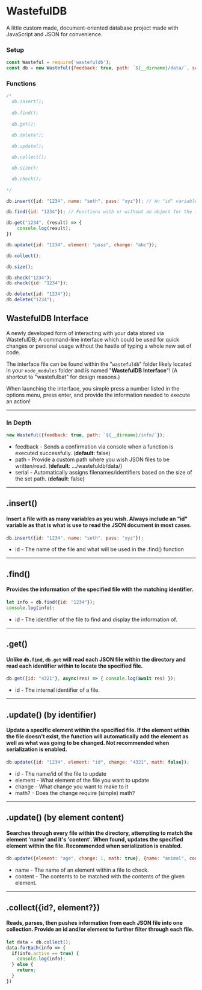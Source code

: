 # WastefulDB
A little custom made, document-oriented database project made with JavaScript and JSON for convenience.


### Setup
```js
const Wasteful = require('wastefuldb');
const db = new Wasteful({feedback: true, path: `${__dirname}/data/`, serial: true});
```

### Functions
```js
/*
  db.insert();
    
  db.find();
  
  db.get();

  db.delete();
  
  db.update();

  db.collect();

  db.size();

  db.check();
    
*/

db.insert({id: "1234", name: "seth", pass: "xyz"}); // An "id" variable is required in every insertion.

db.find({id: "1234"}); // Functions with or without an object for the identifier.

db.get("1234", (result) => {
    console.log(result);
})

db.update({id: "1234", element: "pass", change: "abc"});

db.collect();

db.size();

db.check("1234");
db.check({id: "1234"});

db.delete({id: "1234"});
db.delete("1234");
```

## WastefulDB Interface
A newly developed form of interacting with your data stored via WastefulDB; A command-line interface which could be used for quick changes or personal usage without the hastle of typing a whole new set of code.

The interface file can be found within the "`wastefuldb`" folder likely located in your `node_modules` folder and is named "**WastefulDB Interface**"! (A shortcut to "wastefulbat" for design reasons.)

When launching the interface, you simple press a number listed in the options menu, press enter, and provide the information needed to execute an action!

___

### In Depth
```js
new Wasteful({feedback: true, path: `${__dirname}/info/`});
```
* feedback - Sends a confirmation via console when a function is executed successfully. (__default__: false)
* path - Provide a custom path where you wish JSON files to be written/read. (__default__: .../wastefuldb/data/)
* serial - Automatically assigns filenames/identifiers based on the size of the set path. (__default__: false)

___

## .insert()
#### Insert a file with as many variables as you wish. __Always__ include an "id" variable as that is what is use to read the JSON document in most cases.
```js
db.insert({id: "1234", name: "seth", pass: "xyz"});
```
* id - The name of the file and what will be used in the .find() function

___

## .find()
#### Provides the information of the specified file with the matching identifier.
```js
let info = db.find({id: "1234"});
console.log(info);
```
* id - The identifier of the file to find and display the information of.

___

## .get()
#### Unlike `db.find`, `db.get` will read each JSON file within the directory and read each identifier within to locate the specified file.
```js
db.get({id: "4321"}, async(res) => { console.log(await res) });
```
* id - The internal identifier of a file.

___

## .update() (by identifier)
#### Update a specific element within the specified file. If the element within the file doesn't exist, the function will automatically add the element as well as what was going to be changed. Not recommended when serialization is enabled.
```js
db.update({id: "1234", element: "id", change: "4321", math: false});
```
* id - The name/id of the file to update
* element - What element of the file you want to update
* change - What change you want to make to it
* math? - Does the change require (simple) math?

___

## .update() (by element content)
#### Searches through every file within the directory, attempting to match the element 'name' and it's 'content'. When found, updates the specified element within the file. Recommended when serialization is enabled.
```js
db.update({element: "age", change: 1, math: true}, {name: "animal", content: "fox"});
```
* name - The name of an element within a file to check.
* content - The contents to be matched with the contents of the given element.

___

## .collect({id?, element?})
#### Reads, parses, then pushes information from each JSON file into one collection. Provide an id and/or element to further filter through each file.
```js
let data = db.collect();
data.forEach(info => {
  if(info.active == true) {
    console.log(info);
  } else {
    return;
  }
})
```
